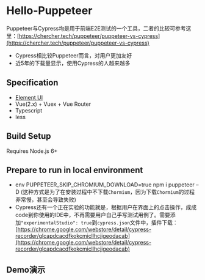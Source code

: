 # Hello-Puppeteer
Puppeteer与Cypress均是用于前端E2E测试的一个工具，二者的比较可参考这里：[https://chercher.tech/puppeteer/puppeteer-vs-cypress](https://chercher.tech/puppeteer/puppeteer-vs-cypress)
- Cypress相比较Puppeteer而言，对用户更加友好
- 近5年的下载量显示，使用Cypress的人越来越多

## Specification

- [Element UI](https://element.eleme.io/#/zh-CN)
- Vue(2.x) + Vuex + Vue Router
- Typescript
- less

## Build Setup

Requires Node.js 6+

## Prepare to run in local environment

- env PUPPETEER_SKIP_CHROMIUM_DOWNLOAD=true npm i puppeteer –D (这种方式是为了在安装过程中不下载`Chormium`，因为下载`Chormium`的过程非常慢，甚至会导致失败)
- Cypress还有一个正在实验的功能就是，根据用户在界面上的点击操作，成成code到你使用的IDE中，不再需要用户自己手写测试用例了。需要添加`"experimentalStudio": true`到`cypress.json`文件中，插件下载：[https://chrome.google.com/webstore/detail/cypress-recorder/glcapdcacdfkokcmicllhcjigeodacab](https://chrome.google.com/webstore/detail/cypress-recorder/glcapdcacdfkokcmicllhcjigeodacab)

## Demo演示
